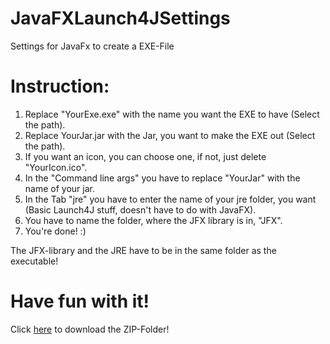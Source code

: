 # JavaFXLaunch4JSettings
Settings for JavaFx to create a EXE-File

# Instruction:
1. Replace "YourExe.exe" with the name you want the EXE to have (Select the path).
2. Replace YourJar.jar with the Jar, you want to make the EXE out (Select the path).
3. If you want an icon, you can choose one, if not, just delete "YourIcon.ico".
4. In the "Command line args" you have to replace "YourJar" with the name of your jar.
5. In the Tab "jre" you have to enter the name of your jre folder, you want (Basic Launch4J stuff, doesn't have to do with JavaFX).
6. You have to name the folder, where the JFX library is in, "JFX".
7. You're done! :)

The JFX-library and the JRE have to be in the same folder as the executable!

# Have fun with it!
Click [here](https://github.com/MaxPra/JavaFXLaunch4JSettings/archive/main.zip) to download the ZIP-Folder!
